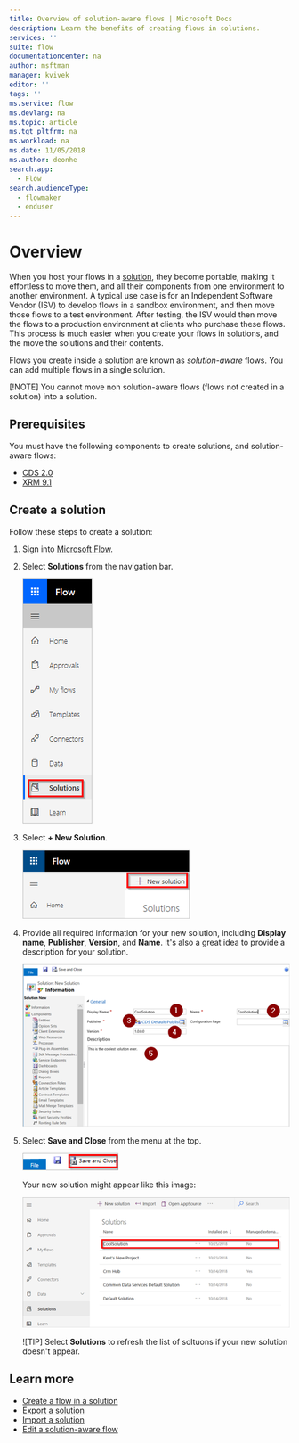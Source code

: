 ```yaml
---
title: Overview of solution-aware flows | Microsoft Docs
description: Learn the benefits of creating flows in solutions.
services: ''
suite: flow
documentationcenter: na
author: msftman
manager: kvivek
editor: ''
tags: ''
ms.service: flow
ms.devlang: na
ms.topic: article
ms.tgt_pltfrm: na
ms.workload: na
ms.date: 11/05/2018
ms.author: deonhe
search.app: 
  - Flow
search.audienceType: 
  - flowmaker
  - enduser
---
```


# Overview

When you host your flows in a [solution](), they become portable, making it effortless to move them, and all their components from one environment to another environment. A typical use case is for an Independent Software Vendor (ISV) to develop flows in a sandbox environment, and then move those flows to a test environment. After testing, the ISV would then move the flows to a production environment at clients who purchase these flows. This process is much easier when you create your flows in solutions, and the move the solutions and their contents.

Flows you create inside a solution are known as *solution-aware* flows. You can add multiple flows in a single solution.

[!NOTE] You cannot move non solution-aware flows (flows not created in a solution) into a solution.

## Prerequisites

You must have the following components to create solutions, and solution-aware flows:

* [CDS 2.0](https://docs.microsoft.com/powerapps/maker/common-data-service/data-platform-intro)
* [XRM 9.1]()

## Create a solution

Follow these steps to create a solution:

1. Sign into [Microsoft Flow](https://flow.microsoft.com).
1. Select **Solutions** from the navigation bar.

    ![](./media/overview-solution-flows/select-solutions-from-left-nav.png)
1. Select **+ New Solution**.

    ![](./media/overview-solution-flows/select-new-solution.png)

1. Provide all required information for your new solution, including **Display name**, **Publisher**, **Version**, and **Name**. It's also a great idea to provide a description for your solution.

    ![](./media/overview-solution-flows/new-solution.png)

1. Select **Save and Close** from the menu at the top.

    ![](./media/overview-solution-flows/save-and-close-solution.png)

    Your new solution might appear like this image:

    ![](./media/overview-solution-flows/new-solution-created.png)

    ![TIP] Select **Solutions** to refresh the list of soltuons if your new solution doesn't appear.

## Learn more

* [Create a flow in a solution](./create-flow-solution.md)
* [Export a solution](./export-flow-solution.md)
* [Import a solution](./import-flow-solution.md)
* [Edit a solution-aware flow](./edit-solution-aware-flow.md)